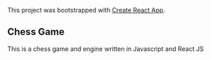 This project was bootstrapped with [Create React App](https://github.com/facebook/create-react-app).

## Chess Game

This is a chess game and engine written in Javascript and React JS


